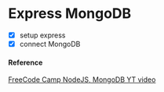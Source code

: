 # Express MongoDB

- [x] setup express
- [x] connect MongoDB

#### Reference

[FreeCode Camp NodeJS, MongoDB YT video](https://www.youtube.com/watch?v=_7UQPve99r4)
